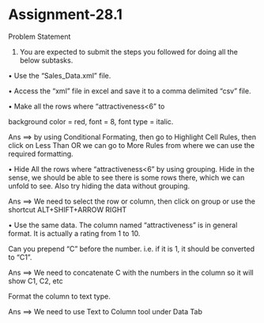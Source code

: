 # Assignment-28.1

Problem Statement

1. You are expected to submit the steps you followed for doing all the below subtasks.

• Use the “Sales_Data.xml” file.

• Access the “xml” file in excel and save it to a comma delimited “csv” file.

• Make all the rows where “attractiveness<6” to

  background color = red, font = 8, font type = italic. 
  
Ans ==> by using Conditional Formating, then go to Highlight Cell Rules, then click on Less Than OR we can go to More Rules from where we can use the required formatting.

• Hide All the rows where “attractiveness<6” by using grouping. Hide in the sense, we should be able to see there is some rows there, which we can unfold to see. Also try hiding the data without grouping.  

Ans ==>  We need to select the row or column, then click on group or use the shortcut ALT+SHIFT+ARROW RIGHT

• Use the same data. The column named “attractiveness” is in general format. It is actually a rating from 1 to 10. 

  Can you prepend “C” before the number. i.e. if it is 1, it should be converted to “C1”. 
  
Ans ==> We need to concatenate C with the numbers in the column so it will show C1, C2, etc

  Format the column to text type.
  
Ans ==> We need to use Text to Column tool under Data Tab
